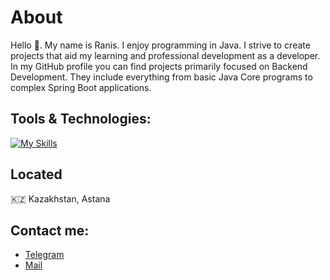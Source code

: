 # About
Hello 👋. My name is Ranis. I enjoy programming in Java. I strive to create projects that aid my learning and professional development as a developer. In my GitHub profile you can find projects primarily focused on Backend Development. They include everything from basic Java Core programs to complex Spring Boot applications.

## Tools & Technologies:

[![My Skills](https://skillicons.dev/icons?i=java,spring,postgresql,git,github,docker,maven,gradle,idea)](https://skillicons.dev)

## Located
🇰🇿 Kazakhstan, Astana

## Contact me:
- [Telegram](https://t.me/galievranis)<br>
- [Mail](mailto:galiev.ranisque@gmail.com)
